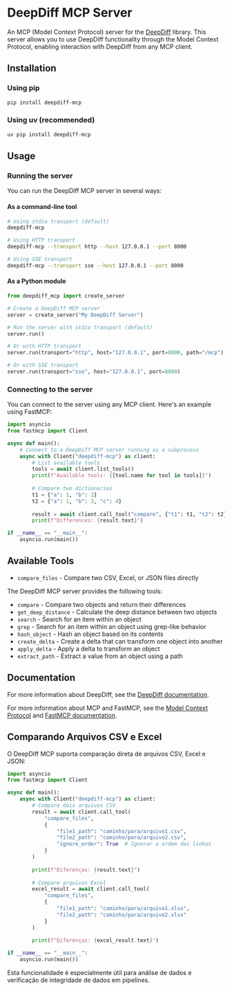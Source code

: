 # DeepDiff MCP Server

An MCP (Model Context Protocol) server for the [DeepDiff](https://github.com/seperman/deepdiff) library. This server allows you to use DeepDiff functionality through the Model Context Protocol, enabling interaction with DeepDiff from any MCP client.

## Installation

### Using pip

```bash
pip install deepdiff-mcp
```

### Using uv (recommended)

```bash
uv pip install deepdiff-mcp
```

## Usage

### Running the server

You can run the DeepDiff MCP server in several ways:

#### As a command-line tool

```bash
# Using stdio transport (default)
deepdiff-mcp

# Using HTTP transport
deepdiff-mcp --transport http --host 127.0.0.1 --port 8000

# Using SSE transport
deepdiff-mcp --transport sse --host 127.0.0.1 --port 8000
```

#### As a Python module

```python
from deepdiff_mcp import create_server

# Create a DeepDiff MCP server
server = create_server("My DeepDiff Server")

# Run the server with stdio transport (default)
server.run()

# Or with HTTP transport
server.run(transport="http", host="127.0.0.1", port=8000, path="/mcp")

# Or with SSE transport
server.run(transport="sse", host="127.0.0.1", port=8000)
```

### Connecting to the server

You can connect to the server using any MCP client. Here's an example using FastMCP:

```python
import asyncio
from fastmcp import Client

async def main():
    # Connect to a DeepDiff MCP server running as a subprocess
    async with Client("deepdiff-mcp") as client:
        # List available tools
        tools = await client.list_tools()
        print(f"Available tools: {[tool.name for tool in tools]}")
        
        # Compare two dictionaries
        t1 = {"a": 1, "b": 2}
        t2 = {"a": 1, "b": 3, "c": 4}
        
        result = await client.call_tool("compare", {"t1": t1, "t2": t2})
        print(f"Differences: {result.text}")

if __name__ == "__main__":
    asyncio.run(main())
```

## Available Tools
- `compare_files` - Compare two CSV, Excel, or JSON files directly


The DeepDiff MCP server provides the following tools:

- `compare` - Compare two objects and return their differences
- `get_deep_distance` - Calculate the deep distance between two objects
- `search` - Search for an item within an object
- `grep` - Search for an item within an object using grep-like behavior
- `hash_object` - Hash an object based on its contents
- `create_delta` - Create a delta that can transform one object into another
- `apply_delta` - Apply a delta to transform an object
- `extract_path` - Extract a value from an object using a path

## Documentation

For more information about DeepDiff, see the [DeepDiff documentation](https://zepworks.com/deepdiff/current/).

For more information about MCP and FastMCP, see the [Model Context Protocol](https://modelcontextprotocol.io/) and [FastMCP documentation](https://gofastmcp.com/).

## Comparando Arquivos CSV e Excel

O DeepDiff MCP suporta comparação direta de arquivos CSV, Excel e JSON:

```python
import asyncio
from fastmcp import Client

async def main():
    async with Client("deepdiff-mcp") as client:
        # Compare dois arquivos CSV
        result = await client.call_tool(
            "compare_files", 
            {
                "file1_path": "caminho/para/arquivo1.csv", 
                "file2_path": "caminho/para/arquivo2.csv",
                "ignore_order": True  # Ignorar a ordem das linhas
            }
        )
        
        print(f"Diferenças: {result.text}")
        
        # Compare arquivos Excel
        excel_result = await client.call_tool(
            "compare_files", 
            {
                "file1_path": "caminho/para/arquivo1.xlsx", 
                "file2_path": "caminho/para/arquivo2.xlsx"
            }
        )
        
        print(f"Diferenças: {excel_result.text}")

if __name__ == "__main__":
    asyncio.run(main())
```

Esta funcionalidade é especialmente útil para análise de dados e verificação de integridade de dados em pipelines.
